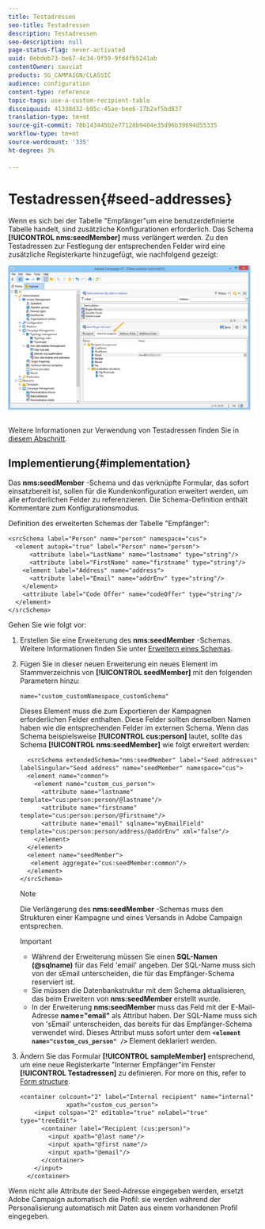 ```yaml
---
title: Testadressen
seo-title: Testadressen
description: Testadressen
seo-description: null
page-status-flag: never-activated
uuid: 0ebdeb73-be67-4c34-9f59-9fd4fb5241ab
contentOwner: sauviat
products: SG_CAMPAIGN/CLASSIC
audience: configuration
content-type: reference
topic-tags: use-a-custom-recipient-table
discoiquuid: 41338d32-b95c-45ae-bee6-17b2af5bd837
translation-type: tm+mt
source-git-commit: 70b143445b2e77128b9404e35d96b39694d55335
workflow-type: tm+mt
source-wordcount: '335'
ht-degree: 3%

---
```



# Testadressen{#seed-addresses}

Wenn es sich bei der Tabelle &quot;Empfänger&quot;um eine benutzerdefinierte Tabelle handelt, sind zusätzliche Konfigurationen erforderlich. Das Schema **[!UICONTROL nms:seedMember]** muss verlängert werden. Zu den Testadressen zur Festlegung der entsprechenden Felder wird eine zusätzliche Registerkarte hinzugefügt, wie nachfolgend gezeigt:

![](assets/s_ncs_user_seedlist_new_tab.png)

Weitere Informationen zur Verwendung von Testadressen finden Sie in [diesem Abschnitt](../../delivery/using/about-seed-addresses.md).

## Implementierung{#implementation}

Das **nms:seedMember** -Schema und das verknüpfte Formular, das sofort einsatzbereit ist, sollen für die Kundenkonfiguration erweitert werden, um alle erforderlichen Felder zu referenzieren. Die Schema-Definition enthält Kommentare zum Konfigurationsmodus.

Definition des erweiterten Schemas der Tabelle &quot;Empfänger&quot;:

```
<srcSchema label="Person" name="person" namespace="cus">
  <element autopk="true" label="Person" name="person">
      <attribute label="LastName" name="lastname" type="string"/>
      <attribute label="FirstName" name="firstname" type="string"/>
    <element label="Address" name="address">
      <attribute label="Email" name="addrEnv" type="string"/>
    </element>
    <attribute label="Code Offer" name="codeOffer" type="string"/>
  </element>
</srcSchema>
```

Gehen Sie wie folgt vor:

1. Erstellen Sie eine Erweiterung des **nms:seedMember** -Schemas. Weitere Informationen finden Sie unter [Erweitern eines Schemas](../../configuration/using/extending-a-schema.md).
1. Fügen Sie in dieser neuen Erweiterung ein neues Element im Stammverzeichnis von **[!UICONTROL seedMember]** mit den folgenden Parametern hinzu:

   ```
   name="custom_customNamespace_customSchema"
   ```

   Dieses Element muss die zum Exportieren der Kampagnen erforderlichen Felder enthalten. Diese Felder sollten denselben Namen haben wie die entsprechenden Felder im externen Schema. Wenn das Schema beispielsweise **[!UICONTROL cus:person]** lautet, sollte das Schema **[!UICONTROL nms:seedMember]** wie folgt erweitert werden:

   ```
     <srcSchema extendedSchema="nms:seedMember" label="Seed addresses" labelSingular="Seed address" name="seedMember" namespace="cus">
     <element name="common">
       <element name="custom_cus_person">
         <attribute name="lastname" template="cus:person:person/@lastname"/>
         <attribute name="firstname" template="cus:person:person/@firstname"/>
         <attribute name="email" sqlname="myEmailField" template="cus:person:person/address/@addrEnv" xml="false"/>
       </element>
     </element>
     <element name="seedMember">
      <element aggregate="cus:seedMember:common"/>
     </element>
   </srcSchema>
   ```

   >[!NOTE]
   >
   >Die Verlängerung des **nms:seedMember** -Schemas muss den Strukturen einer Kampagne und eines Versands in Adobe Campaign entsprechen.

   >[!IMPORTANT]
   >
   >
   >    
   >    
   >    * Während der Erweiterung müssen Sie einen **SQL-Namen (@sqlname)** für das Feld &#39;email&#39; angeben. Der SQL-Name muss sich von der sEmail unterscheiden, die für das Empfänger-Schema reserviert ist.
   >    * Sie müssen die Datenbankstruktur mit dem Schema aktualisieren, das beim Erweitern von **nms:seedMember** erstellt wurde.
   >    * In der Erweiterung **nms:seedMember** muss das Feld mit der E-Mail-Adresse **name=&quot;email&quot;** als Attribut haben. Der SQL-Name muss sich von &#39;sEmail&#39; unterscheiden, das bereits für das Empfänger-Schema verwendet wird. Dieses Attribut muss sofort unter dem **`<element name="custom_cus_person" />`** Element deklariert werden.


1. Ändern Sie das Formular **[!UICONTROL sampleMember]** entsprechend, um eine neue Registerkarte &quot;Interner Empfänger&quot;im Fenster **[!UICONTROL Testadressen]** zu definieren. For more on this, refer to [Form structure](../../configuration/using/form-structure.md).

   ```
   <container colcount="2" label="Internal recipient" name="internal"
                xpath="custom_cus_person">
       <input colspan="2" editable="true" nolabel="true" type="treeEdit">
         <container label="Recipient (cus:person)">
           <input xpath="@last name"/>
           <input xpath="@first name"/>
           <input xpath="@email"/>
         </container>
       </input>
     </container>
   ```

Wenn nicht alle Attribute der Seed-Adresse eingegeben werden, ersetzt Adobe Campaign automatisch die Profil: sie werden während der Personalisierung automatisch mit Daten aus einem vorhandenen Profil eingegeben.
